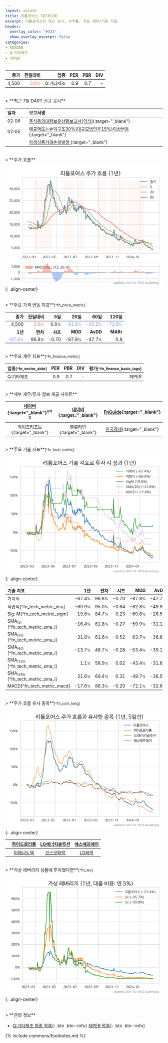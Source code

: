 ```yaml
---
layout: splash
title: 리튬포어스 (073570)
excerpt: 리튬포어스의 최근 공시, 수익률, 주요 재무/기술 지표
header:
  overlay_color: "#333"
  show_overlay_excerpt: false
categories:
- KOSDAQ
- Q:기타제조
- 저PER
---
```


| **종가** | **전일대비** | **업종** | **PER** | **PBR** | **DIV** |
| -------: | -----------: | -------: | ------: | ------: | ------: |
| 4,500 | <span style="color: tomato">3.0<small>%</small></span> | Q:기타제조 | 0.9 | 0.7 | - |

<!-- more -->

<br>
> **최근 7일 DART 신규 공시**<a id="dart"></a>

| **일자** |      | **보고서명** |
| :------- | :--- | :----------- |
| 02&#x2011;08 | | [주식등의대량보유상황보고서(약식)](https://dart.fss.or.kr/dsaf001/main.do?rcpNo=20240208001101){:target="_blank"} |
| 02&#x2011;05 | | [매출액또는손익구조30%(대규모법인은15%)이상변동              ](https://dart.fss.or.kr/dsaf001/main.do?rcpNo=20240205900965){:target="_blank"} |
|  | | [파생상품거래손실발생              ](https://dart.fss.or.kr/dsaf001/main.do?rcpNo=20240205901167){:target="_blank"} |

<br>
> **주가 흐름**<a id="price"></a>

![073570](/stock/images/073570.png){: .align-center}

<br>
> **주요 가격 변동 지표**<small>[^fn_price_metric]</small>

| **종가** | **전일대비** | **5일** | **20일** | **60일** | **120일** |
| -------: | -----------: | ------: | -------: | -------: | --------: |
| 4,500 | <span style="color: tomato">3.0<small>%</small></span> | 0.0<small>%</small> | <span style="color: cornflowerblue">-41.6<small>%</small></span> | <span style="color: cornflowerblue">-42.2<small>%</small></span> | <span style="color: cornflowerblue">-72.9<small>%</small></span> |
| **1년** | **편차** | **샤프** | **MDD** | **AvDD** | **MARr** |
| <span style="color: cornflowerblue">-67.4<small>%</small></span> | 96.8<small>%</small> | -0.70 | -87.8<small>%</small> | -47.7<small>%</small> | 0.8 |

<br>
> **주요 재무 지표**<small>[^fn_finance_metric]</small>

| **업종**<small>[^fn_sector_abbr]</small> | **PER** | **PBR** | **DIV** | **평가**<small>[^fn_finance_basic_tags]</small> |
| :--------------------------------------- | ------: | ------: | ------: | ----------------------------------------------: |
| Q:기타제조 | 0.9 | 0.7 | - | 저PER |

<br>
> **세부 재무/투자 정보 제공 사이트**

| [네이버](https://m.stock.naver.com/domestic/stock/073570/finance/summary){:target="_blank"}<sup><small>모바일</small></sup> | [네이버](https://finance.naver.com/item/coinfo.naver?code=073570){:target="_blank"} | [FnGuide](https://comp.fnguide.com/SVO2/ASP/SVD_Invest.asp?gicode=A073570&MenuYn=Y){:target="_blank"} |
| :---: | :---: | :---: |
| [와이즈리포트](https://comp.wisereport.co.kr/company/c1040001.aspx?cmp_cd=073570){:target="_blank"} | [밸류라인](https://www.valueline.co.kr/finance/summary/073570){:target="_blank"} | [한국경제](https://markets.hankyung.com/stock/073570/financial-summary){:target="_blank"} |

<br>
> **주요 기술 지표**<small>[^fn_tech_metric]</small>


![073570](/stock/images/073570_tech.png){: .align-center}

| **기술 지표** | **1년** | **편차** | **샤프** | **MDD** | **AvDD** |
| :------------ | ------: | -----------: | -------: | ------: | -------: |
| 거치식 | -67.4<small>%</small> | 96.8<small>%</small> | -0.70 | -87.8<small>%</small> | -47.7<small>%</small> |
| 적립식[^fn_tech_metric_dca] | -60.9<small>%</small> | 95.0<small>%</small> | -0.64 | -82.8<small>%</small> | -49.9<small>%</small> |
| Sig. M[^fn_tech_metric_sigm] | 19.8<small>%</small> | 84.7<small>%</small> | 0.23 | -60.6<small>%</small> | -26.5<small>%</small> |
| SMA<small><sub>(5)</sub></small>[^fn_tech_metric_sma_i] | -16.4<small>%</small> | 61.8<small>%</small> | -0.27 | -59.9<small>%</small> | -31.1<small>%</small> |
| SMA<small><sub>(20)</sub></small>[^fn_tech_metric_sma_i] | -31.8<small>%</small> | 61.6<small>%</small> | -0.52 | -63.7<small>%</small> | -36.8<small>%</small> |
| SMA<small><sub>(60)</sub></small>[^fn_tech_metric_sma_i] | -13.7<small>%</small> | 48.7<small>%</small> | -0.28 | -53.4<small>%</small> | -39.1<small>%</small> |
| SMA<small><sub>(120)</sub></small>[^fn_tech_metric_sma_i] | 1.1<small>%</small> | 58.9<small>%</small> | 0.02 | -43.4<small>%</small> | -31.6<small>%</small> |
| SMA<small><sub>(240)</sub></small>[^fn_tech_metric_sma_i] | 21.6<small>%</small> | 69.4<small>%</small> | 0.31 | -49.7<small>%</small> | -36.5<small>%</small> |
| MACD[^fn_tech_metric_macd] | -17.6<small>%</small> | 86.3<small>%</small> | -0.20 | -72.1<small>%</small> | -32.6<small>%</small> |

<br>
> **주가 흐름 유사 종목**<a id="corr"></a><small>[^fn_corr_long]</small>

![073570](/stock/images/073570_corr.png){: .align-center}

|       | [하이드로리튬](/101670/) | [LG에너지솔루션](/373220/) | [에스에프에이](/056190/) |
| :---: | :------------------------------------: | :------------------------------------: | :------------------------------------: |
|       | [미래나노텍](/095500/) | [코스모화학](/005420/) | [LG화학](/051910/) |

<br>
> **가상 레버리지 상품에 투자했다면**<a id="2x"></a><small>[^fn_lev]</small>

![073570](/stock/images/073570_2x.png){: .align-center}

<br>
> **관련 정보**

- [Q:기타제조 업종 목록](/stats/sector/kosdaq_업종_기타제조_종목/){: .btn .btn--info} [저PER 목록](/fn/fn_low_per/){: .btn .btn--info}

{% include commons/footnotes.md %}